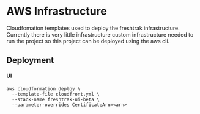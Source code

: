 # AWS Infrastructure

Cloudfomation templates used to deploy the freshtrak infrastructure.
Currently there is very little infrastructure custom infrastructure needed to run the project so this project can be deployed using the aws cli.

## Deployment

#### UI
```
aws cloudformation deploy \
  --template-file cloudfront.yml \
  --stack-name freshtrak-ui-beta \
  --parameter-overrides CertificateArn=<arn>
```
